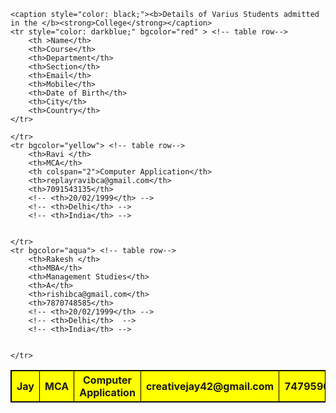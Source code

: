 
<html>
<head>
</head>
<body>
<table border="1" cellpadding="8px"cellspacing="0px;" bordercolor="black"width="95"hieght="100">

	<caption style="color: black;"><b>Details of Varius Students admitted in the </b><strong>College</strong></caption>
	<tr style="color: darkblue;" bgcolor="red" > <!-- table row-->
		<th >Name</th>
		<th>Course</th>
		<th>Department</th>
		<th>Section</th>
		<th>Email</th>
		<th>Mobile</th>
		<th>Date of Birth</th>
		<th>City</th>
		<th>Country</th>
	</tr>
<tr bgcolor="yellow"> <!-- table row-->
		<th>Jay</th>
		<th>MCA</th>
		<th colspan="2">Computer Application</th>
		<th>creativejay42@gmail.com</th>
		<th>7479596151</th>
		<th rowspan="3">20/02/1999</th>
		<th rowspan="3">Delhi</th> 
		<th rowspan="3">India</th>


	</tr>
	<tr bgcolor="yellow"> <!-- table row-->
		<th>Ravi </th>
		<th>MCA</th>
		<th colspan="2">Computer Application</th>
		<th>replayravibca@gmail.com</th>
		<th>7091543135</th>
		<!-- <th>20/02/1999</th> -->
		<!-- <th>Delhi</th> -->
		<!-- <th>India</th> -->


	</tr>
	<tr bgcolor="aqua"> <!-- table row-->
		<th>Rakesh </th>
		<th>MBA</th>
		<th>Management Studies</th>
		<th>A</th>
		<th>rishibca@gmail.com</th>
		<th>7870748585</th>
		<!-- <th>20/02/1999</th> -->
		<!-- <th>Delhi</th>  -->
		<!-- <th>India</th> -->


	</tr>


</table>

</body>
</html>
